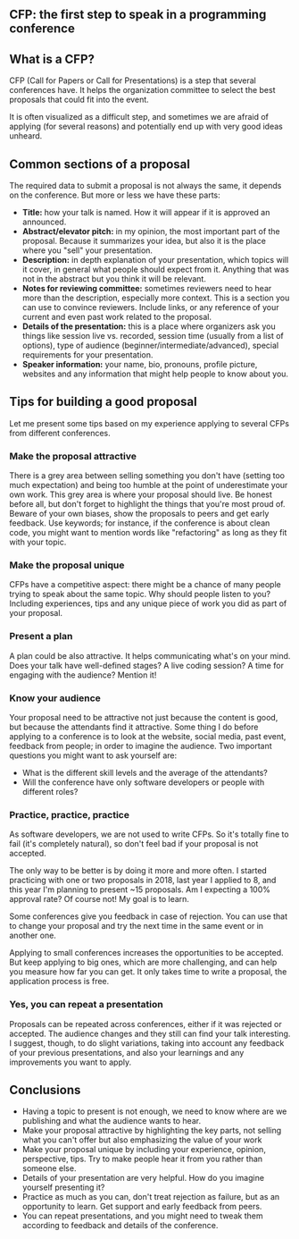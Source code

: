 ## CFP: the first step to speak in a programming conference

## What is a CFP?

CFP (Call for Papers or Call for Presentations) is a step that several conferences have. It helps the organization 
committee to select the best proposals that could fit into the event.

It is often visualized as a difficult step, and sometimes we are afraid of applying (for several reasons) and potentially end up with very good ideas unheard.

## Common sections of a proposal

The required data to submit a proposal is not always the same, it depends on the conference. But more or less we have these parts:

- **Title:** how your talk is named. How it will appear if it is approved an announced.
- **Abstract/elevator pitch:** in my opinion, the most important part of the proposal. Because it summarizes your idea, but also it is the place where you "sell" your presentation.
- **Description:** in depth explanation of your presentation, which topics will it cover, in general what people should expect from it. Anything that was not in the abstract but you think it will be relevant.
- **Notes for reviewing committee:** sometimes reviewers need to hear more than the description, especially more context. This is a section you can use to convince reviewers. Include links, or any reference of your current and even past work related to the proposal.
- **Details of the presentation:** this is a place where organizers ask you things like session live vs. recorded, session time (usually from a list of options), type of audience (beginner/intermediate/advanced), special requirements for your presentation.
- **Speaker information:** your name, bio, pronouns, profile picture, websites and any information that might help people to know about you.

## Tips for building a good proposal

Let me present some tips based on my experience applying to several CFPs from different conferences.

### Make the proposal attractive

There is a grey area between selling something you don't have (setting too much expectation) and being too humble at the point of underestimate your own work. This grey area is where your proposal should live. Be honest before all, but don't forget to highlight the things that you're most proud of. Beware of your own biases, show the proposals to peers and get early feedback. Use keywords; for instance, if the conference is about clean code, you might want to mention words like "refactoring" as long as they fit with your topic.

### Make the proposal unique

CFPs have a competitive aspect: there might be a chance of many people trying to speak about the same topic. Why should people listen to you? Including experiences, tips and any unique piece of work you did as part of your proposal.

### Present a plan

A plan could be also attractive. It helps communicating what's on your mind. Does your talk have well-defined stages? A live coding session? A time for engaging with the audience? Mention it!

### Know your audience

Your proposal need to be attractive not just because the content is good, but because the attendants find it attractive. Some thing I do before applying to a conference is to look at the website, social media, past event, feedback from people; in order to imagine the audience. Two important questions you might want to ask yourself are:

- What is the different skill levels and the average of the attendants?
- Will the conference have only software developers or people with different roles?

### Practice, practice, practice

As software developers, we are not used to write CFPs. So it's totally fine to fail (it's completely natural), so don't feel bad if your proposal is not accepted.

The only way to be better is by doing it more and more often. I started practicing with one or two proposals in 2018, last year I applied to 8, and this year I'm planning to present ~15 proposals. Am I expecting a 100% approval rate? Of course not! My goal is to learn.

Some conferences give you feedback in case of rejection. You can use that to change your proposal and try the next time in the same event or in another one.

Applying to small conferences increases the opportunities to be accepted. But keep applying to big ones, which are more challenging, and can help you measure how far you can get. It only takes time to write a proposal, the application process is free.

### Yes, you can repeat a presentation

Proposals can be repeated across conferences, either if it was rejected or accepted. The audience changes and they still can find your talk interesting. I suggest, though, to do slight variations, taking into account any feedback of your previous presentations, and also your learnings and any improvements you want to apply.

## Conclusions

- Having a topic to present is not enough, we need to know where are we publishing and what the audience wants to hear.
- Make your proposal attractive by highlighting the key parts, not selling what you can't offer but also emphasizing the value of your work
- Make your proposal unique by including your experience, opinion, perspective, tips. Try to make people hear it from you rather than someone else.
- Details of your presentation are very helpful. How do you imagine yourself presenting it?
- Practice as much as you can, don't treat rejection as failure, but as an opportunity to learn. Get support and early feedback from peers.
- You can repeat presentations, and you might need to tweak them according to feedback and details of the conference.